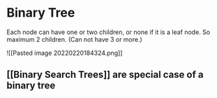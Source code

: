 # Binary Tree

Each node can have one or two children, or none if it is a leaf node. So maximum 2 children. 
(Can not have 3 or more.)

![[Pasted image 20220220184324.png]]

## [[Binary Search Trees]] are special case of a binary tree
